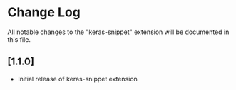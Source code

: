 # Change Log

All notable changes to the "keras-snippet" extension will be documented in this file.

## [1.1.0]

- Initial release of keras-snippet extension
